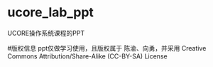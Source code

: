 # ucore_lab_ppt
UCORE操作系统课程的PPT

#版权信息
ppt仅做学习使用，且版权属于 陈渝、向勇，并采用 Creative Commons Attribution/Share-Alike (CC-BY-SA) License
